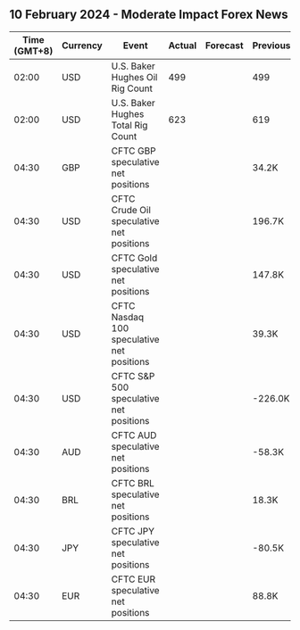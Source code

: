 ## 10 February 2024 - Moderate Impact Forex News

| Time (GMT+8) | Currency | Event | Actual | Forecast | Previous |
|------|----------|-------|--------|----------|----------|
| 02:00 | USD | U.S. Baker Hughes Oil Rig Count | 499 |  | 499 |
| 02:00 | USD | U.S. Baker Hughes Total Rig Count | 623 |  | 619 |
| 04:30 | GBP | CFTC GBP speculative net positions |  |  | 34.2K |
| 04:30 | USD | CFTC Crude Oil speculative net positions |  |  | 196.7K |
| 04:30 | USD | CFTC Gold speculative net positions |  |  | 147.8K |
| 04:30 | USD | CFTC Nasdaq 100 speculative net positions |  |  | 39.3K |
| 04:30 | USD | CFTC S&P 500 speculative net positions |  |  | -226.0K |
| 04:30 | AUD | CFTC AUD speculative net positions |  |  | -58.3K |
| 04:30 | BRL | CFTC BRL speculative net positions |  |  | 18.3K |
| 04:30 | JPY | CFTC JPY speculative net positions |  |  | -80.5K |
| 04:30 | EUR | CFTC EUR speculative net positions |  |  | 88.8K |
